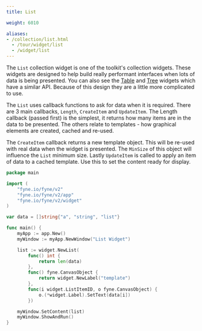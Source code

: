```yaml
---
title: List

weight: 6010

aliases:
- /collection/list.html
  - /tour/widget/list
  - /widget/list
---
```


The `List` collection widget is one of the toolkit's collection widgets.
These widgets are designed to help build really performant
interfaces when lots of data is being presented.
You can also see the [Table](/collection/table) and [Tree](/collection/tree) widgets which have a
similar API. Because of this design they are a little more
complicated to use.

The `List` uses callback functions to ask for data when it is required.
There are 3 main callbacks, `Length`, `CreateItem` and `UpdateItem`. The Length callback (passed first) is the simplest,
it returns how many items are in the data to be presented. The
others relate to templates - how graphical elements are
created, cached and re-used.

The `CreateItem` callback returns a new template object. This
will be re-used with real data when the widget is presented.
The `MinSize` of this object will influence the `List` minimum size.
Lastly `UpdateItem` is called to apply an item of data to a
cached template. Use this to set the content ready for display.

```go
package main

import (
	"fyne.io/fyne/v2"
	"fyne.io/fyne/v2/app"
	"fyne.io/fyne/v2/widget"
)

var data = []string{"a", "string", "list"}

func main() {
	myApp := app.New()
	myWindow := myApp.NewWindow("List Widget")

	list := widget.NewList(
		func() int {
			return len(data)
		},
		func() fyne.CanvasObject {
			return widget.NewLabel("template")
		},
		func(i widget.ListItemID, o fyne.CanvasObject) {
			o.(*widget.Label).SetText(data[i])
		})

	myWindow.SetContent(list)
	myWindow.ShowAndRun()
}
```
